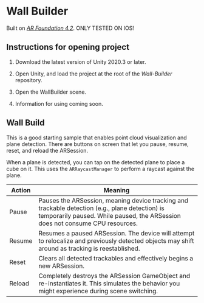 # Wall Builder

Built on [*AR Foundation 4.2*](https://docs.unity3d.com/Packages/com.unity.xr.arfoundation@4.2/manual/index.html).
ONLY TESTED ON IOS!


## Instructions for opening project

1. Download the latest version of Unity 2020.3 or later.

2. Open Unity, and load the project at the root of the *Wall-Builder* repository.

3. Open the WallBuilder scene.

4. Information for using coming soon.


## Wall Build

This is a good starting sample that enables point cloud visualization and plane detection. There are buttons on screen that let you pause, resume, reset, and reload the ARSession.

When a plane is detected, you can tap on the detected plane to place a cube on it. This uses the `ARRaycastManager` to perform a raycast against the plane.

| Action | Meaning |
| ------ | ------- |
| Pause  | Pauses the ARSession, meaning device tracking and trackable detection (e.g., plane detection) is temporarily paused. While paused, the ARSession does not consume CPU resources. |
| Resume | Resumes a paused ARSession. The device will attempt to relocalize and previously detected objects may shift around as tracking is reestablished. |
| Reset | Clears all detected trackables and effectively begins a new ARSession. |
| Reload | Completely destroys the ARSession GameObject and re-instantiates it. This simulates the behavior you might experience during scene switching. |


